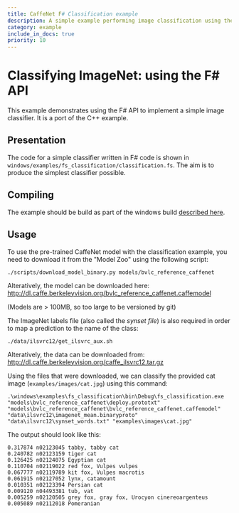 ```yaml
---
title: CaffeNet F# Classification example
description: A simple example performing image classification using the F# API.
category: example
include_in_docs: true
priority: 10
---
```


# Classifying ImageNet: using the F# API

This example demonstrates using the F# API to implement a simple
image classifier. It is a port of the C++ example.

## Presentation

The code for a simple classifier written in F# code is shown in
`windows/examples/fs_classification/classification.fs`. The aim is
to produce the simplest classifier possible.

## Compiling

The example should be build as part of the windows build [described here](../../../README.md).

## Usage

To use the pre-trained CaffeNet model with the classification example,
you need to download it from the "Model Zoo" using the following
script:
```
./scripts/download_model_binary.py models/bvlc_reference_caffenet
```

Alteratively, the model can be downloaded here: http://dl.caffe.berkeleyvision.org/bvlc_reference_caffenet.caffemodel

(Models are > 100MB, so too large to be versioned by git)

The ImageNet labels file (also called the *synset file*) is also
required in order to map a prediction to the name of the class:
```
./data/ilsvrc12/get_ilsvrc_aux.sh
```

Alteratively, the data can be downloaded from: http://dl.caffe.berkeleyvision.org/caffe_ilsvrc12.tar.gz

Using the files that were downloaded, we can classify the provided cat
image (`examples/images/cat.jpg`) using this command:
```
.\windows\examples\fs_classification\bin\Debug\fs_classification.exe "models\bvlc_reference_caffenet\deploy.prototxt" "models\bvlc_reference_caffenet\bvlc_reference_caffenet.caffemodel" "data\ilsvrc12\imagenet_mean.binaryproto" "data\ilsvrc12\synset_words.txt" "examples\images\cat.jpg"
```
The output should look like this:
```
0.317874 n02123045 tabby, tabby cat
0.240782 n02123159 tiger cat
0.126425 n02124075 Egyptian cat
0.110704 n02119022 red fox, Vulpes vulpes
0.067777 n02119789 kit fox, Vulpes macrotis
0.061915 n02127052 lynx, catamount
0.010351 n02123394 Persian cat
0.009120 n04493381 tub, vat
0.005259 n02120505 grey fox, gray fox, Urocyon cinereoargenteus
0.005089 n02112018 Pomeranian
```

